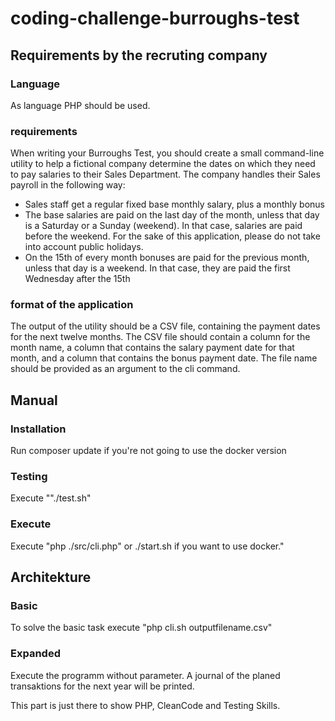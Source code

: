 # coding-challenge-burroughs-test

## Requirements by the recruting company

### Language
As language PHP should be used.

### requirements
When writing your Burroughs Test, you should create a small command-line utility to help a fictional company determine the dates on which they need to pay salaries to their Sales Department.
The company handles their Sales payroll in the following way:
- Sales staff get a regular fixed base monthly salary, plus a monthly bonus
- The base salaries are paid on the last day of the month, unless that day is a Saturday or a Sunday
(weekend). In that case, salaries are paid before the weekend. For the sake of this application, please do not take into account public holidays.
- On the 15th of every month bonuses are paid for the previous month, unless that day is a weekend. In that case, they are paid the first Wednesday after the 15th

### format of the application
The output of the utility should be a CSV file, containing the payment dates for the next twelve months.
The CSV file should contain a column for the month name, a column that contains the salary payment date for that month, and a column that contains the bonus payment date. The file name should be provided as an argument to the cli command.

## Manual

### Installation

Run composer update if you're not going to use the docker version

### Testing

Execute ""./test.sh"

### Execute

Execute "php ./src/cli.php" or ./start.sh if you want to use docker."

## Architekture

### Basic

To solve the basic task execute "php cli.sh outputfilename.csv"

### Expanded

Execute the programm without parameter. A journal of the planed transaktions for the next year will be printed.

This part is just there to show PHP, CleanCode and Testing Skills.

